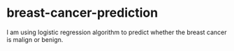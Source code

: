 # breast-cancer-prediction
I am using logistic regression algorithm to predict whether the breast cancer is malign or benign.
